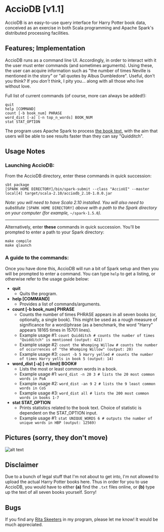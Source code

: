 # AccioDB [v1.1]
AccioDB is an easy-to-use query interface for Harry Potter book data, conceived as an exercise in both Scala programming and Apache Spark's distributed processing facilities.

## Features; Implementation
AccioDB runs as a command line UI. Accordingly, in order to interact with it the user must enter commands (and sometimes arguments). Using these, the user can acquire information such as "the number of times Neville is mentioned in the story" or "all quotes by Albus Dumbledore". Useful, don't you think? If you _don't_ think, I pity you... along with all those who live without love.

Full list of current commands (of course, more can always be added!):<br>
```
quit
help [COMMAND]
count [-b book_num] PHRASE
word_dist [-a] [-n top_n_words] BOOK_NUM
stat STAT_OPTION
```

The program uses Apache Spark to process [the book text](#disclaimer), with the aim that users will be able to see results faster than they can say "Quidditch".

## Usage Notes
### Launching AccioDB:
From the AccioDB directory, enter these commands in quick succession:

```shell
sbt package
[SPARK HOME DIRECTORY]/bin/spark-submit --class "AccioUI" --master local[4] target/scala-2.10/acciodb_2.10-1.0.0.jar
```

_Note: you will need to have Scala 2.10 installed. You will also need to substitute_ `[SPARK HOME DIRECTORY]` _above with a path to the Spark directory on your computer (for example,_ `~/spark-1.5.0`_)._

___

Alternatively, enter **these** commands in quick succession. You'll be prompted to enter a path to your Spark directory:

```shell
make compile
make qlaunch
```

### A guide to the commands:
Once you have done this, AccioDB will run a bit of Spark setup and then you will be prompted to enter a command. You can type `help` to get a listing, or otherwise refer to the usage guide below:

- **quit**
  - Quits the program. 
- **help [COMMAND]**
  - Provides a list of commands/arguments.
- **count [-b book_num] PHRASE**
  - Counts the number of times PHRASE appears in all seven books (or, optionally, a single book). This might be used as a rough measure of significance for a word/phrase (as a benchmark, the word "Harry" appears 18165 times in 15701 lines).
  - Example usage #1: `count Quidditch # counts the number of times "Quidditch" is mentioned (output: 421)`
  - Example usage #2: `count the Whomping Willow # counts the number of occurrences of "the Whomping Willow" (output: 20)`
  - Example usage #3: `count -b 5 Harry yelled # counts the number of times Harry yells in book 5 (output: 14)`
- **word_dist [-a] [-n limit] BOOK#**
  - Lists the most or least common words in a book.
  - Example usage #1: `word_dist -n 20 3 # lists the 20 most common words in PoA`
  - Example usage #2: `word_dist -an 9 2 # lists the 9 least common words in CoS`
  - Example usage #3: `word_dist all # lists the 200 most common words in books 1-7`
- **stat STAT_OPTION**
  - Prints statistics related to the book text. Choice of statistic is dependent on the STAT_OPTION input.
  - Example usage #1: `stat UNIQUE_WORDS 6 # outputs the number of unique words in HBP (output: 12569)`

## Pictures (sorry, they don't move)
![alt text](../master/readme_imgs/word_dist_n206.png "Sample output for AccioDB")

## Disclaimer
Due to a bunch of legal stuff that I'm not about to get into, I'm not allowed to upload the actual Harry Potter books here. Thus in order for you to use AccioDB, you would have to either **(a)** find the `.txt` files online, or **(b)** type up the text of all seven books yourself. Sorry!

## Bugs
If you find any [Rita Skeeters](https://www.hp-lexicon.org/images/chapters/gf/c37--the-beginning.jpg) in my program, please let me know! It would be much appreciated.
